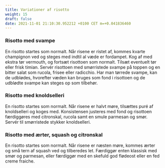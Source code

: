 ```yaml
---
title: Variationer af risotto
weight: 15
draft: false
date: 2021-11-01 21:10:30.952212 +0100 CET m=+0.041836460
---
```




### Risotto med svampe


En risotto startes som normalt. Når risene er ristet af, kommes kvarte
champignon ved og steges med indtil al væde er fordampet. Kog af med
ekstra tør vermouth, og fortsæt risottoen som normalt. Tilsæt eventuelt
tør eller frisk timian. Servér risottoen med smørristede svampe på
toppen og en bitter salat som rucola, frisee eller radicchio. Har man
tørrede svampe, kan de udblødes, hvorefter væden kan bruges som fond i
risottoen og de udblødte svampe kan steges op som tilbehør.



### Risotto med knoldselleri


En risotto startes som normalt. Når risene er halvt møre, tilsættes puré
af knoldselleri og koges med. Konsistensen justeres med fond og
risottoen færdiggøres med citronskal, rucola samt en smule parmesan og
smør. Servér til smørristede stykker knoldselleri.



### Risotto med ærter, squash og citronskal


En risotto startes som normalt. Når risene er næsten møre, kommes ærter
og små tern af squash ved og tilberedes let. Færdiggør enten klassisk
med smør og parmesan, eller færdiggør med en skefuld god flødeost eller
en fed creme fraiche.



